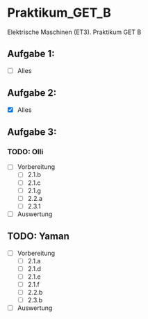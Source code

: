 # Praktikum_GET_B
Elektrische Maschinen (ET3). Praktikum GET B
## Aufgabe 1:
- [ ] Alles
## Aufgabe 2:
- [x] Alles
## Aufgabe 3:
### TODO: Olli
- [ ] Vorbereitung 
    - [ ] 2.1.b
    - [ ] 2.1.c
    - [ ] 2.1.g
    - [ ] 2.2.a
    - [ ] 2.3.1
- [ ] Auswertung 
## TODO: Yaman
- [ ] Vorbereitung 
    - [ ] 2.1.a
    - [ ] 2.1.d
    - [ ] 2.1.e
    - [ ] 2.1.f
    - [ ] 2.2.b
    - [ ] 2.3.b
- [ ] Auswertung 
